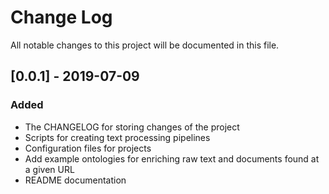 # Change Log
All notable changes to this project will be documented in this file.

## [0.0.1] - 2019-07-09
### Added
- The CHANGELOG for storing changes of the project
- Scripts for creating text processing pipelines
- Configuration files for projects
- Add example ontologies for enriching raw text and documents found at a given URL
- README documentation